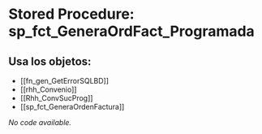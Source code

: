 # Stored Procedure: sp_fct_GeneraOrdFact_Programada

## Usa los objetos:
- [[fn_gen_GetErrorSQLBD]]
- [[rhh_Convenio]]
- [[Rhh_ConvSucProg]]
- [[sp_fct_GeneraOrdenFactura]]

*No code available.*
